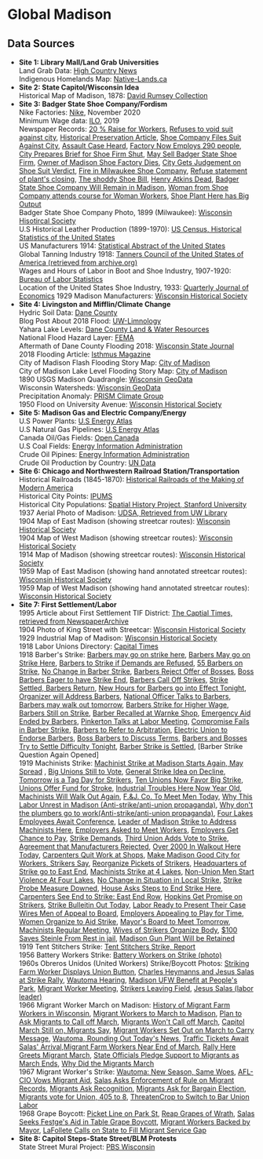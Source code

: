 # Global Madison
 
## Data Sources
- **Site 1: Library Mall/Land Grab Universities**  
    Land Grab Data: [High Country News](https://github.com/HCN-Digital-Projects/landgrabu-data)  
    Indigenous Homelands Map: [Native-Lands.ca](https://native-land.ca/) 
- **Site 2: State Capitol/Wisconsin Idea**  
    Historical Map of Madison, 1878: [David Rumsey Collection](https://www.davidrumsey.com/luna/servlet/detail/RUMSEY~8~1~4101~480015:Map-of-Madison,-Wisconsin-?sort=Pub_List_No_InitialSort%2CPub_Date%2CPub_List_No%2CSeries_No)  
- **Site 3: Badger State Shoe Company/Fordism**  
    Nike Factories: [Nike](http://manufacturingmap.nikeinc.com/#), November 2020  
    Minimum Wage data: [ILO](https://ilostat.ilo.org/resources/concepts-and-definitions/description-earnings-and-labour-cost/), 2019  
    Newspaper Records: [20 % Raise for Workers](https://access.newspaperarchive.com/us/wisconsin/madison/madison-wisconsin-state-journal/1919/06-12/), [Refuses to void suit against city](https://access.newspaperarchive.com/us/wisconsin/madison/madison-wisconsin-state-journal/1930/01-16/page-5/), [Historical Preservation Article](https://access.newspaperarchive.com/us/wisconsin/madison/madison-wisconsin-state-journal/1990/05-14/page-17/), [Shoe Company Files Suit Against City](https://access.newspaperarchive.com/us/wisconsin/madison/madison-wisconsin-state-journal/1929/11-07/page-29/), [Assault Case Heard](https://access.newspaperarchive.com/us/wisconsin/madison/madison-wisconsin-state-journal/1907/08-24/page-6/), [Factory Now Employs 290 people](https://access.newspaperarchive.com/us/wisconsin/madison/madison-wisconsin-state-journal/1923/12-31/page-54/), [City Prepares Brief for Shoe Firm Shut](https://access.newspaperarchive.com/us/wisconsin/madison/madison-wisconsin-state-journal/1931/01-10/page-4/), [May Sell Badger State Shoe Firm](https://access.newspaperarchive.com/us/wisconsin/madison/madison-wisconsin-state-journal/1929/05-28/), [Owner of Madison Shoe Factory Dies](https://access.newspaperarchive.com/us/wisconsin/madison/madison-wisconsin-state-journal/1927/10-24/), [City Gets Judgement on Shoe Suit Verdict](https://access.newspaperarchive.com/us/wisconsin/madison/madison-wisconsin-state-journal/1931/01-31/page-4/), [Fire in Milwaukee Shoe Company](https://access.newspaperarchive.com/us/wisconsin/milwaukee/milwaukee-weekly-wisconsin/1898/01-22/page-4/), [Refuse statement of plant's closing](https://access.newspaperarchive.com/us/wisconsin/madison/madison-wisconsin-state-journal/1929/05-12/page-20/), [The shoddy Shoe Bill](https://newscomwc.newspapers.com/image/520393988/?terms=%22badger%20state%20shoe%20company%22&pqsid=UupIm5pPJX0JSYFTx3YOyQ%3A39000%3A1774567544&match=1), [Henry Atkins Dead](https://newscomwc.newspapers.com/image/517928745/?terms=%22badger%20state%20shoe%20company%22&pqsid=UupIm5pPJX0JSYFTx3YOyQ%3A330000%3A626251297&match=1), [Badger State Shoe Company Will Remain in Madison](https://access.newspaperarchive.com/us/wisconsin/eau-claire/eau-claire-leader/1909/10-06/page-3/), [Woman from Shoe Company attends course for Woman Workers](https://access.newspaperarchive.com/us/wisconsin/madison/madison-wisconsin-state-journal/1925/04-26/page-16/), [Shoe Plant Here has Big Output](https://newscomwc.newspapers.com/image/404941568/?terms=badger%20state%20shoe%20company&pqsid=TpBEUgOojCSo8QyUUEOxyQ%3A430000%3A311698270&match=1)  
    Badger State Shoe Company Photo, 1899 (Milwaukee): [Wisconsin Hisotircal Society](https://www.wisconsinhistory.org/Records/Image/IM97306)   
    U.S Historical Leather Production (1899-1970): [US Census, Historical Statistics of the United States](https://www.census.gov/library/publications/1975/compendia/hist_stats_colonial-1970.html)   
    US Manufacturers 1914: [Statistical Abstract of the United States](https://www.census.gov/library/publications/1921/compendia/statab/43ed.html)  
    Global Tanning Industry 1918: [Tanners Council of the United States of America (retrieved from archive.org)](https://archive.org/details/cu31924013811413/mode/2up)  
    Wages and Hours of Labor in Boot and Shoe Industry, 1907-1920: [Bureau of Labor Statistics](https://fraser.stlouisfed.org/title/wages-hours-labor-boot-shoe-hosiery-underwear-industries-3916/wages-hours-labor-boot-shoe-industry-1907-1920-476881)  
    Location of the United States Shoe Industry, 1933: [Quarterly Journal of Economics](https://www.jstor.org/stable/1883688)
    1929 Madison Manufacturers: [Wisconsin Historical Society](https://www.wisconsinhistory.org/Records/Image/IM35718)
- **Site 4: Livingston and Mifflin/Climate Change**  
    Hydric Soil Data: [Dane County](https://dcimapapps.countyofdane.com/arcgissrv/rest/services/HydricSoils_cache/MapServer/0)  
    Blog Post About 2018 Flood: [UW-Limnology](https://blog.limnology.wisc.edu/2018/08/29/how-a-30-year-rain-event-became-a-100-year-flood/)  
    Yahara Lake Levels: [Dane County Land & Water Resources](https://lwrd.countyofdane.com/chartlakelevels/Tabular)  
    National Flood Hazard Layer: [FEMA](https://www.floodmaps.fema.gov/NFHL/status.shtml)  
    Aftermath of Dane County Flooding 2018: [Wisconsin State Journal](https://madison.com/wsj/weather/photos-see-the-aftermath-of-severe-flooding-in-dane-county/collection_64f03fe1-62f8-5673-9705-7c3b7cb0bd09.html#1)  
    2018 Flooding Article: [Isthmus Magazine](https://isthmus.com/news/cover-story/swamped/)  
    City of Madison Flash Flooding Story Map: [City of Madison](https://cityofmadison.maps.arcgis.com/apps/Cascade/index.html?appid=410417d0691a4166977b9fa6223536e9)  
    City of Madison Lake Level Flooding Story Map: [City of Madison](https://storymaps.arcgis.com/stories/b0be9f1c87674acaa6951fd9271ad606)  
    1890 USGS Madison Quadrangle: [Wisconsin GeoData](https://geodata.wisc.edu/)  
    Wisconsin Watersheds: [Wisconsin GeoData](https://geodata.wisc.edu/catalog/BF659CA4-EA59-4C40-9ED2-A8A858A727F4)  
    Precipitation Anomaly: [PRISM Climate Group](https://prism.oregonstate.edu/recent/)  
    1950 Flood on University Avenue: [Wisconsin Historical Society](https://www.wisconsinhistory.org/Records/Image/IM64350)  
- **Site 5: Madison Gas and Electric Company/Energy**  
    U.S Power Plants: [U.S Energy Atlas](https://atlas.eia.gov/search)  
    U.S Natural Gas Pipelines: [U.S Energy Atlas](https://atlas.eia.gov/datasets/natural-gas-interstate-and-intrastate-pipelines/explore?location=35.184008%2C-94.389308%2C4.58)  
    Canada Oil/Gas Fields: [Open Canada](https://open.canada.ca/data/en/dataset/000183ed-8864-42f0-ae43-c4313a860720)  
    U.S Coal Fields: [Energy Information Administration](https://www.eia.gov/maps/layer_info-m.php)  
    Crude Oil Pipines: [Energy Information Administration](https://www.eia.gov/maps/layer_info-m.php)  
    Crude Oil Production by Country: [UN Data](http://data.un.org/Data.aspx?d=EDATA&f=cmID%3aCR)  
- **Site 6: Chicago and Northwestern Railroad Station/Transportation**  
    Historical Railroads (1845-1870): [Historical Railroads of the Making of Modern America](https://railroads.unl.edu/resources/)  
    Historical City Points: [IPUMS](ipums.org)  
    Historical City Populations: [Spatial History Project, Stanford University](https://github.com/cestastanford/historical-us-city-populations)  
    1937 Aerial Photo of Madison: [UDSA, Retrieved from UW Library](https://search.library.wisc.edu/digital/A3FIT5K24P56VL8L)  
    1904 Map of East Madison (showing streetcar routes): [Wisconsin Historical Society](https://content.wisconsinhistory.org/digital/collection/maps/id/8671)  
    1904 Map of West Madison (showing streetcar routes): [Wisconsin Historical Society](https://content.wisconsinhistory.org/digital/collection/maps/id/8672)  
    1914 Map of Madison (showing streetcar routes): [Wisconsin Historical Society](https://content.wisconsinhistory.org/digital/collection/maps/id/13271)  
    1959 Map of East Madison (showing hand annotated streetcar routes): [Wisconsin Historical Society](https://content.wisconsinhistory.org/digital/collection/maps/id/2595)  
    1959 Map of West Madison (showing hand annotated streetcar routes): [Wisconsin Historical Society](https://content.wisconsinhistory.org/digital/collection/maps/id/2596)  
- **Site 7: First Settlement/Labor**  
    1995 Article about First Settlement TIF District: [The Captial Times, retrieved from NewspaperArchive](https://access.newspaperarchive.com/us/wisconsin/madison/madison-capital-times/1995/09-16/page-4/)  
    1904 Photo of King Street with Streetcar: [Wisconsin Historical Society](https://www.wisconsinhistory.org/Records/Image/IM28395)  
    1929 Industrial Map of Madison: [Wisconsin Historical Society](https://content.wisconsinhistory.org/digital/collection/maps/id/8199)  
    1918 Labor Unions Directory: [Capital Times](https://newscomwc.newspapers.com/image/520367496/?terms=Barber%27s%20union%20strike&match=1)  
    1918 Barber's Strike: [Barbers may go on strike here](https://newscomwc.newspapers.com/image/403866839/?terms=Barber%27s%20union%20strike&match=1), [Barbers May go on Strike Here](https://newscomwc.newspapers.com/image/520358928/?terms=Barber%27s%20union%20strike&match=1), [Barbers to Strike if Demands are Refused](https://newscomwc.newspapers.com/image/403867009/?terms=Barber%27s%20union%20strike&match=1), [55 Barbers on Strike](https://newscomwc.newspapers.com/image/44335007/?terms=Barber%27s%20union%20strike&pqsid=eIDFFoZ-CvST9aqdbQJMTg%3A18000%3A1445615426&match=1), [No Change in Barber Strike](https://newscomwc.newspapers.com/image/520359061/?terms=Barber%27s%20union%20strike&pqsid=eIDFFoZ-CvST9aqdbQJMTg%3A18000%3A1445615426&match=1), [Barbers Reject Offer of Bosses](https://newscomwc.newspapers.com/image/403867382/?terms=Barber%27s%20union%20strike&match=1), [Boss Barbers Eager to have Strike End](https://newscomwc.newspapers.com/image/520359171/?terms=Barber%27s%20union%20strike&pqsid=eIDFFoZ-CvST9aqdbQJMTg%3A18000%3A1445615426&match=1), [Barbers Call Off Strikes](https://newscomwc.newspapers.com/image/44335565/?terms=Barber%27s%20union%20strike&match=1), [Strike Settled, Barbers Return](https://newscomwc.newspapers.com/image/403867781/?terms=Barber%27s%20union%20strike&match=1), [New Hours for Barbers go into Effect Tonight](https://newscomwc.newspapers.com/image/403868194/?terms=Barber%27s%20union%20strike&match=1), [Organizer will Address Barbers](https://newscomwc.newspapers.com/image/520363459/?terms=Barber%27s%20union%20strike&pqsid=eIDFFoZ-CvST9aqdbQJMTg%3A18000%3A1445615426&match=1), [National Officer Talks to Barbers](https://newscomwc.newspapers.com/image/44337632/?terms=Barber%27s%20union%20strike&match=1), [Barbers may walk out tomorrow](https://newscomwc.newspapers.com/image/520387279/?terms=Barber%27s%20union%20strike&match=1), [Barbers Strike for Higher Wage](https://newscomwc.newspapers.com/image/404710139/?terms=Barber%27s%20union%20strike&match=1), [Barbers Still on Strike](https://newscomwc.newspapers.com/image/404710155/?terms=Barber%27s%20union%20strike&match=1), [Barber Recalled at Warnke Shop](https://newscomwc.newspapers.com/image/520388047/?terms=Barber%27s%20union%20strike&match=1), [Emergency Aid Ended by Barbers](https://newscomwc.newspapers.com/image/404710754/?terms=Barber%27s%20union%20strike&match=1), [Pinkerton Talks at Labor Meeting](https://newscomwc.newspapers.com/image/520388190/?terms=Barber%27s%20union%20strike&match=1), [Compromise Fails in Barber Strike](https://newscomwc.newspapers.com/image/404710887/?terms=Barber%27s%20union%20strike&match=1), [Barbers to Refer to Arbitration](https://newscomwc.newspapers.com/image/520388354/?terms=Barber%27s%20union%20strike&match=1), [Electric Union to Endorse Barbers](https://newscomwc.newspapers.com/image/520388462/?terms=Barber%27s%20union%20strike&match=1), [Boss Barbers to Discuss Terms](https://newscomwc.newspapers.com/image/520388719/?terms=Barber%27s%20union%20strike&match=1), [Barbers and Bosses Try to Settle Difficulty Tonight](https://newscomwc.newspapers.com/image/404670874/?terms=Barber%27s%20union%20strike&match=1), [Barber Strike is Settled](https://newscomwc.newspapers.com/image/520388941/?terms=Barber%27s%20union%20strike&match=1), [Barber Strike Question Again Opened]  
    1919 Machinists Strike: [Machinist Strike at Madison Starts Again, May Spread](https://access.newspaperarchive.com/us/wisconsin/la-crosse/la-crosse-tribune-and-leader-press/1919/06-06/page-6/)
, [Big Unions Still to Vote](https://access.newspaperarchive.com/us/wisconsin/madison/madison-wisconsin-state-journal/1919/06-08/), [General Strike Idea on Decline](https://access.newspaperarchive.com/us/wisconsin/madison/madison-wisconsin-state-journal/1919/06-16/page-6/), [Tomorrow is a Tag Day for Strikers](https://newscomwc.newspapers.com/image/520397177/?terms=strike&match=1), [Ten Unions Now Favor Big Strike](https://newscomwc.newspapers.com/image/520396954/?terms=strike&match=1), [Unions Offer Fund for Stroke](https://access.newspaperarchive.com/us/wisconsin/madison/madison-wisconsin-state-journal/1919/06-10/page-8/), [Industrial Troubles Here Now Year Old](https://access.newspaperarchive.com/us/wisconsin/madison/madison-wisconsin-state-journal/1919/06-10/page-6/), [Machinists Will Walk Out Again](https://access.newspaperarchive.com/us/wisconsin/madison/madison-wisconsin-state-journal/1919/06-04/), [F.&J. Co. To Meet Men Today](https://access.newspaperarchive.com/us/wisconsin/madison/madison-wisconsin-state-journal/1919/03-31/), [Why This Labor Unrest in Madison (Anti-strike/anti-union propaganda)](https://access.newspaperarchive.com/us/wisconsin/madison/madison-wisconsin-state-journal/1919/07-03/page-9/), [Why don't the plumbers go to work(Anti-strike/anti-union propaganda)](https://access.newspaperarchive.com/us/wisconsin/madison/madison-capital-times/1919/07-09/page-4/), [Four Lakes Employees Await Conference](https://access.newspaperarchive.com/us/wisconsin/madison/madison-wisconsin-state-journal/1919/04-01/), [Leader of Madison Strike to Address Machinists Here](https://access.newspaperarchive.com/us/wisconsin/la-crosse/la-crosse-tribune-and-leader-press/1919/04-30/), [Employers Asked to Meet Workers](https://access.newspaperarchive.com/us/wisconsin/madison/madison-wisconsin-state-journal/1919/05-02/), [Employers Get Chance to Pay](https://newscomwc.newspapers.com/image/404699632/?terms=machinist%20strike&match=1), [Strike Demands](https://newscomwc.newspapers.com/image/520393549/?terms=machinist%20strike&match=1), [Third Union Adds Vote to Strike](https://newscomwc.newspapers.com/image/404699914/?terms=machinist%20strike&match=1), [Agreement that Manufacturers Rejected](https://newscomwc.newspapers.com/image/404670209/?terms=machinist%20strike&match=1), [Over 2000 In Walkout Here Today](https://newscomwc.newspapers.com/image/49307996/?terms=machinist%20strike&match=1), [Carpenters Quit Work at Shops](https://newscomwc.newspapers.com/image/404670673/?terms=machinist%20strike&match=1), [Make Madison Good City for Workers, Strikers Say](https://newscomwc.newspapers.com/image/404671052/?terms=machinist%20strike&match=1), [Reorganize Pickets of Strikers](https://newscomwc.newspapers.com/image/404670929/?terms=machinist%20strike&match=1), [Headquarters of Strike go to East End](https://newscomwc.newspapers.com/image/520394235/?terms=machinist%20strike&match=1), [Machinists Strike at 4 Lakes](https://newscomwc.newspapers.com/image/404672699/?terms=machinist%20strike&match=1), [Non-Union Men Start Violence At Four Lakes](https://newscomwc.newspapers.com/image/49308118/?terms=machinist%20strike&match=1), [No Change in Situation in Local Strike](https://newscomwc.newspapers.com/image/520394404/?terms=machinist%20strike&match=1), [Strike Probe Measure Downed](https://newscomwc.newspapers.com/image/404674868/?terms=machinist%20strike&match=1), [House Asks Steps to End Strike Here](https://newscomwc.newspapers.com/image/404675131/?terms=machinist%20strike&match=1), [Carpenters See End to Strike: East End Row](https://newscomwc.newspapers.com/image/520394576/?terms=machinist%20strike&match=1), [Hopkins Get Promise on Strikers](https://newscomwc.newspapers.com/image/49308186/?terms=machinist%20strike&match=1), [Strike Bulleitin Out Today](https://newscomwc.newspapers.com/image/404675650/?terms=machinist%20strike&match=1), [Labor Ready to Present Their Case](https://newscomwc.newspapers.com/image/520394741/?terms=machinist%20strike&match=1) [Wires Men of Appeal to Board](https://newscomwc.newspapers.com/image/520394881/?terms=machinist%20strike&match=1), [Employers Appealing to Play for Time](https://newscomwc.newspapers.com/image/49308235/?terms=machinist%20strike&match=1), [Women Organize to Aid Strike](https://newscomwc.newspapers.com/image/404678646/?terms=machinist%20strike&match=1), [Mayor's Board to Meet Tomorrow](https://newscomwc.newspapers.com/image/404678919/?terms=machinist%20strike&match=1), [Machinists Regular Meeting](https://newscomwc.newspapers.com/image/49308337/?terms=machinist%20strike&match=1), [Wives of Strikers Organize Body](https://newscomwc.newspapers.com/image/404680720/?terms=machinist%20strike&match=1), [$100 Saves Steinle From Rest in jail](https://newscomwc.newspapers.com/image/404680680/?terms=machinist%20strike&match=1), [Madison Gun Plant Will be Retained](https://newscomwc.newspapers.com/image/49308412/?terms=machinist%20strike&match=1)  
    1919 Tent Stitchers Strike: [Tent Stitchers Strike, Report](https://newscomwc.newspapers.com/image/404635146/?terms=tent%20stitchers%20strike&pqsid=eIDFFoZ-CvST9aqdbQJMTg%3A4404000%3A113592630&match=1)  
    1956 Battery Workers Strike: [Battery Workers on Strike (photo)](https://www.wisconsinhistory.org/Records/Image/IM9224)  
    1960s Obreros Unidos (United Workers) Strike/Boycott Photos: [Striking Farm Worker Displays Union Button](https://www.wisconsinhistory.org/Records/Image/IM86907), [Charles Heymanns and Jesus Salas at Strike Rally](https://www.wisconsinhistory.org/Records/Image/IM91865), [Wautoma Hearing](https://www.wisconsinhistory.org/Records/Image/IM91869), [Madison UFW Benefit at People's Park](https://www.wisconsinhistory.org/Records/Image/IM90052), [Migrant Worker Meeting](https://www.wisconsinhistory.org/Records/Image/IM91711), [Strikers Leaving Field](https://www.wisconsinhistory.org/Records/Image/IM91709), [Jesus Salas (labor leader)](https://www.wisconsinhistory.org/Records/Article/CS16499)  
    1966 Migrant Worker March on Madison: [History of Migrant Farm Workers in Wisconsin](https://urbanmilwaukee.com/2018/10/23/the-rise-of-migrant-farmworkers/), [Migrant Workers to March to Madison](https://newscomwc.newspapers.com/image/519676833/?terms=migrant%20farm%20workers%20march&pqsid=9ti8iWQrcPl-Mv8qHB-gYg%3A1754000%3A1898172731&match=1),  [Plan to Ask Migrants to Call off March](https://newscomwc.newspapers.com/image/83964357/?terms=migrant%20farm%20workers%20march&pqsid=9ti8iWQrcPl-Mv8qHB-gYg%3A1983000%3A1437007448&match=1), [Migrants Won't Call off March](https://newscomwc.newspapers.com/image/519677041), [Capitol March Still on, Migrants Say](https://newscomwc.newspapers.com/image/11416854/?terms=migrant%20farm%20workers%20march&pqsid=9ti8iWQrcPl-Mv8qHB-gYg%3A1983000%3A1437007448&match=1), [Migrant Workers Set Out on March to Carry Message](https://newscomwc.newspapers.com/image/519677214/?terms=migrant%20farm%20workers%20march&pqsid=9ti8iWQrcPl-Mv8qHB-gYg%3A1983000%3A1437007448&match=1), [Wautoma, Rounding Out Today's News](https://newscomwc.newspapers.com/image/83964717/?terms=migrant%20farm%20workers%20march&pqsid=9ti8iWQrcPl-Mv8qHB-gYg%3A1983000%3A1437007448&match=1), [Traffic Tickets Await Salas' Arrival](https://newscomwc.newspapers.com/image/11418276/?terms=migrant%20farm%20workers%20march&pqsid=9ti8iWQrcPl-Mv8qHB-gYg%3A1983000%3A1437007448&match=1),[Migrant Farm Workers Near End of March](https://newscomwc.newspapers.com/image/345875897/?terms=United%20workers%20strike%20farm&pqsid=9ti8iWQrcPl-Mv8qHB-gYg%3A1559000%3A2091171115&match=1), [Rally Here Greets Migrant March](https://newscomwc.newspapers.com/image/519678135/), [State Officials Pledge Support to Migrants as March Ends](https://newscomwc.newspapers.com/image/345876837/?terms=migrant%20farm%20workers%20march&pqsid=9ti8iWQrcPl-Mv8qHB-gYg%3A1983000%3A1437007448&match=1), [Why Did the Migrants March](https://newscomwc.newspapers.com/image/519678590/?terms=migrant%20farm%20workers%20march&match=1)  
    1967 Migrant Worker's Strike: [Wautoma: New Season, Same Woes](https://newscomwc.newspapers.com/image/519510908/?terms=migrant%20farm%20worker%20strike&pqsid=4ruW4iKHKMlr0FulKfqmYg%3A48000%3A823550856&match=1), [AFL-CIO Vows Migrant Aid](https://newscomwc.newspapers.com/image/518725967/?terms=migrant%20farm%20worker%20strike&pqsid=4ruW4iKHKMlr0FulKfqmYg%3A889000%3A237902167&match=1), [Salas Asks Enforcement of Rule on Migrant Records](https://newscomwc.newspapers.com/image/518726655/?terms=migrant%20farm%20worker%20strike&pqsid=4ruW4iKHKMlr0FulKfqmYg%3A889000%3A237902167&match=1), [Migrants Ask Recognition](https://newscomwc.newspapers.com/image/518727853/?terms=migrant%20farm%20worker%20strike&pqsid=4ruW4iKHKMlr0FulKfqmYg%3A889000%3A237902167&match=1), [Migrants Ask for Bargain Election](https://newscomwc.newspapers.com/image/518728424/?terms=migrant%20farm%20worker%20strike&pqsid=4ruW4iKHKMlr0FulKfqmYg%3A889000%3A237902167&match=1), [Migrants vote for Union, 405 to 8](https://newscomwc.newspapers.com/image/7959257/?terms=migrant%20worker%20hearing&pqsid=4ruW4iKHKMlr0FulKfqmYg%3A1349000%3A2098531288&match=1), [ThreatenCrop to Switch to Bar Union Labor](https://newscomwc.newspapers.com/image/521637668/?terms=migrant%20worker%20hearing&pqsid=4ruW4iKHKMlr0FulKfqmYg%3A1349000%3A2098531288&match=1)  
    1968 Grape Boycott: [Picket Line on Park St](https://newscomwc.newspapers.com/image/521628150/?terms=migrant%20worker%20hearing&pqsid=4ruW4iKHKMlr0FulKfqmYg%3A1778000%3A587452833&match=1), [Reap Grapes of Wrath](https://newscomwc.newspapers.com/image/87153964/?terms=migrant%20worker%20hearing&pqsid=4ruW4iKHKMlr0FulKfqmYg%3A1778000%3A587452833&match=1), [Salas Seeks Festge's Aid in Table Grape Boycott](https://newscomwc.newspapers.com/image/521629886/?terms=migrant%20worker%20hearing&pqsid=4ruW4iKHKMlr0FulKfqmYg%3A1778000%3A587452833&match=1), [Migrant Workers Backed by Mayor](https://newscomwc.newspapers.com/image/19005836/?terms=migrant%20worker%20hearing&pqsid=4ruW4iKHKMlr0FulKfqmYg%3A1778000%3A587452833&match=1), [LaFollete Calls on State to Fill Migrant Service Gap](https://newscomwc.newspapers.com/image/521631110/?terms=migrant%20worker%20hearing&pqsid=4ruW4iKHKMlr0FulKfqmYg%3A1778000%3A587452833&match=1)  
- **Site 8: Capitol Steps-State Street/BLM Protests**  
    State Street Mural Project: [PBS Wisconsin](https://pbswisconsin.org/state-street-mural-project/)  
